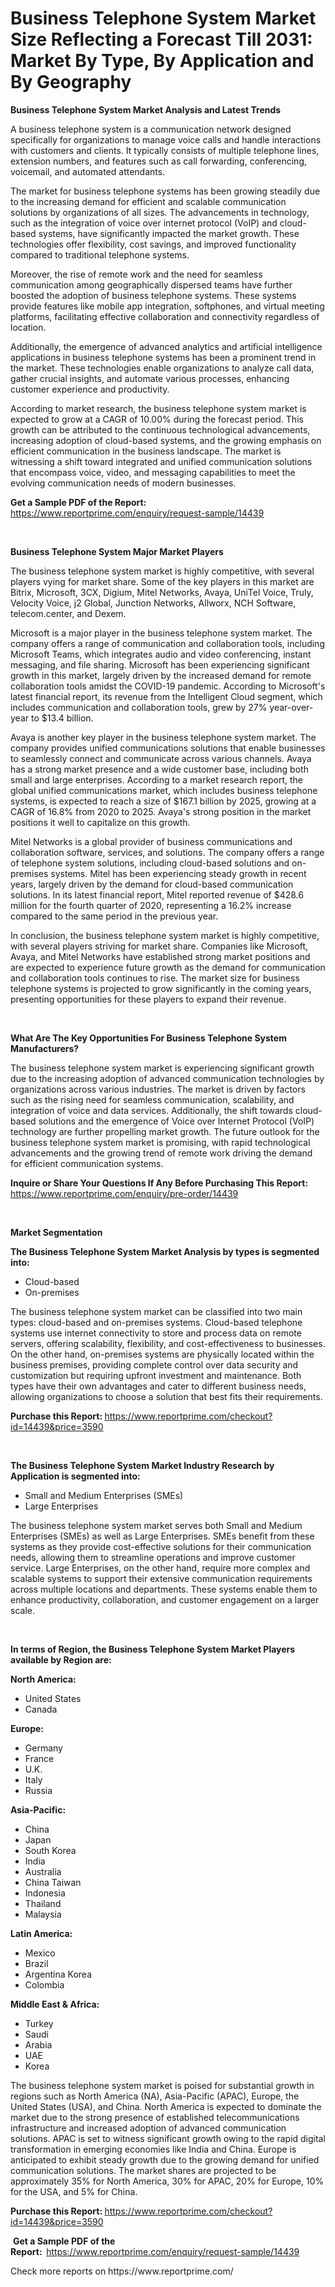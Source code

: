 <p><h1>Business Telephone System Market Size Reflecting a Forecast Till 2031: Market By Type, By Application and By Geography</h1></p><p><strong>Business Telephone System Market Analysis and Latest Trends</strong></p>
<p><p>A business telephone system is a communication network designed specifically for organizations to manage voice calls and handle interactions with customers and clients. It typically consists of multiple telephone lines, extension numbers, and features such as call forwarding, conferencing, voicemail, and automated attendants.</p><p>The market for business telephone systems has been growing steadily due to the increasing demand for efficient and scalable communication solutions by organizations of all sizes. The advancements in technology, such as the integration of voice over internet protocol (VoIP) and cloud-based systems, have significantly impacted the market growth. These technologies offer flexibility, cost savings, and improved functionality compared to traditional telephone systems.</p><p>Moreover, the rise of remote work and the need for seamless communication among geographically dispersed teams have further boosted the adoption of business telephone systems. These systems provide features like mobile app integration, softphones, and virtual meeting platforms, facilitating effective collaboration and connectivity regardless of location.</p><p>Additionally, the emergence of advanced analytics and artificial intelligence applications in business telephone systems has been a prominent trend in the market. These technologies enable organizations to analyze call data, gather crucial insights, and automate various processes, enhancing customer experience and productivity.</p><p>According to market research, the business telephone system market is expected to grow at a CAGR of 10.00% during the forecast period. This growth can be attributed to the continuous technological advancements, increasing adoption of cloud-based systems, and the growing emphasis on efficient communication in the business landscape. The market is witnessing a shift toward integrated and unified communication solutions that encompass voice, video, and messaging capabilities to meet the evolving communication needs of modern businesses.</p></p>
<p><strong>Get a Sample PDF of the Report:&nbsp;</strong> <a href="https://www.reportprime.com/enquiry/request-sample/14439">https://www.reportprime.com/enquiry/request-sample/14439</a></p>
<p>&nbsp;</p>
<p><strong>Business Telephone System Major Market Players</strong></p>
<p><p>The business telephone system market is highly competitive, with several players vying for market share. Some of the key players in this market are Bitrix, Microsoft, 3CX, Digium, Mitel Networks, Avaya, UniTel Voice, Truly, Velocity Voice, j2 Global, Junction Networks, Allworx, NCH Software, telecom.center, and Dexem.</p><p>Microsoft is a major player in the business telephone system market. The company offers a range of communication and collaboration tools, including Microsoft Teams, which integrates audio and video conferencing, instant messaging, and file sharing. Microsoft has been experiencing significant growth in this market, largely driven by the increased demand for remote collaboration tools amidst the COVID-19 pandemic. According to Microsoft's latest financial report, its revenue from the Intelligent Cloud segment, which includes communication and collaboration tools, grew by 27% year-over-year to $13.4 billion.</p><p>Avaya is another key player in the business telephone system market. The company provides unified communications solutions that enable businesses to seamlessly connect and communicate across various channels. Avaya has a strong market presence and a wide customer base, including both small and large enterprises. According to a market research report, the global unified communications market, which includes business telephone systems, is expected to reach a size of $167.1 billion by 2025, growing at a CAGR of 16.8% from 2020 to 2025. Avaya's strong position in the market positions it well to capitalize on this growth.</p><p>Mitel Networks is a global provider of business communications and collaboration software, services, and solutions. The company offers a range of telephone system solutions, including cloud-based solutions and on-premises systems. Mitel has been experiencing steady growth in recent years, largely driven by the demand for cloud-based communication solutions. In its latest financial report, Mitel reported revenue of $428.6 million for the fourth quarter of 2020, representing a 16.2% increase compared to the same period in the previous year.</p><p>In conclusion, the business telephone system market is highly competitive, with several players striving for market share. Companies like Microsoft, Avaya, and Mitel Networks have established strong market positions and are expected to experience future growth as the demand for communication and collaboration tools continues to rise. The market size for business telephone systems is projected to grow significantly in the coming years, presenting opportunities for these players to expand their revenue.</p></p>
<p>&nbsp;</p>
<p><strong>What Are The Key Opportunities For Business Telephone System Manufacturers?</strong></p>
<p><p>The business telephone system market is experiencing significant growth due to the increasing adoption of advanced communication technologies by organizations across various industries. The market is driven by factors such as the rising need for seamless communication, scalability, and integration of voice and data services. Additionally, the shift towards cloud-based solutions and the emergence of Voice over Internet Protocol (VoIP) technology are further propelling market growth. The future outlook for the business telephone system market is promising, with rapid technological advancements and the growing trend of remote work driving the demand for efficient communication systems.</p></p>
<p><strong>Inquire or Share Your Questions If Any Before Purchasing This Report:</strong> <a href="https://www.reportprime.com/enquiry/pre-order/14439">https://www.reportprime.com/enquiry/pre-order/14439</a></p>
<p>&nbsp;</p>
<p><strong>Market Segmentation</strong></p>
<p><strong>The Business Telephone System Market Analysis by types is segmented into:</strong></p>
<p><ul><li>Cloud-based</li><li>On-premises</li></ul></p>
<p><p>The business telephone system market can be classified into two main types: cloud-based and on-premises systems. Cloud-based telephone systems use internet connectivity to store and process data on remote servers, offering scalability, flexibility, and cost-effectiveness to businesses. On the other hand, on-premises systems are physically located within the business premises, providing complete control over data security and customization but requiring upfront investment and maintenance. Both types have their own advantages and cater to different business needs, allowing organizations to choose a solution that best fits their requirements.</p></p>
<p><strong>Purchase this Report:&nbsp;</strong><a href="https://www.reportprime.com/checkout?id=14439&price=3590">https://www.reportprime.com/checkout?id=14439&price=3590</a></p>
<p>&nbsp;</p>
<p><strong>The Business Telephone System Market Industry Research by Application is segmented into:</strong></p>
<p><ul><li>Small and Medium Enterprises (SMEs)</li><li>Large Enterprises</li></ul></p>
<p><p>The business telephone system market serves both Small and Medium Enterprises (SMEs) as well as Large Enterprises. SMEs benefit from these systems as they provide cost-effective solutions for their communication needs, allowing them to streamline operations and improve customer service. Large Enterprises, on the other hand, require more complex and scalable systems to support their extensive communication requirements across multiple locations and departments. These systems enable them to enhance productivity, collaboration, and customer engagement on a larger scale.</p></p>
<p>&nbsp;</p>
<p><strong>In terms of Region, the Business Telephone System Market Players available by Region are:</strong></p>
<p>
    <p> <strong> North America: </strong>
        <ul>
            <li>United States</li>
            <li>Canada</li>
        </ul>
        </p> 
    <p> <strong> Europe: </strong>
        <ul>
            <li>Germany</li>
            <li>France</li>
            <li>U.K.</li>
            <li>Italy</li>
            <li>Russia</li>
        </ul>
        </p> 
    <p> <strong> Asia-Pacific: </strong>
        <ul>
            <li>China</li>
            <li>Japan</li>
            <li>South Korea</li>
            <li>India</li>
            <li>Australia</li>
            <li>China Taiwan</li>
            <li>Indonesia</li>
            <li>Thailand</li>
            <li>Malaysia</li>
        </ul>
        </p> 
    <p> <strong> Latin America: </strong>
        <ul>
            <li>Mexico</li>
            <li>Brazil</li>
            <li>Argentina Korea</li>
            <li>Colombia</li>
        </ul>
        </p> 
    <p> <strong> Middle East & Africa: </strong>
        <ul>
            <li>Turkey</li>
            <li>Saudi</li>
            <li>Arabia</li>
            <li>UAE</li>
            <li>Korea</li>
        </ul>
    </p>
    </p>
<p><p>The business telephone system market is poised for substantial growth in regions such as North America (NA), Asia-Pacific (APAC), Europe, the United States (USA), and China. North America is expected to dominate the market due to the strong presence of established telecommunications infrastructure and increased adoption of advanced communication solutions. APAC is set to witness significant growth owing to the rapid digital transformation in emerging economies like India and China. Europe is anticipated to exhibit steady growth due to the growing demand for unified communication solutions. The market shares are projected to be approximately 35% for North America, 30% for APAC, 20% for Europe, 10% for the USA, and 5% for China.</p></p>
<p><strong>Purchase this Report: </strong><a href="https://www.reportprime.com/checkout?id=14439&price=3590">https://www.reportprime.com/checkout?id=14439&price=3590</a></p>
<p>&nbsp;<strong>Get a Sample PDF of the Report:&nbsp;&nbsp;</strong><a href="https://www.reportprime.com/enquiry/request-sample/14439">https://www.reportprime.com/enquiry/request-sample/14439</a></p>
<p><strong></strong></p>
<p>Check more reports on https://www.reportprime.com/</p>
